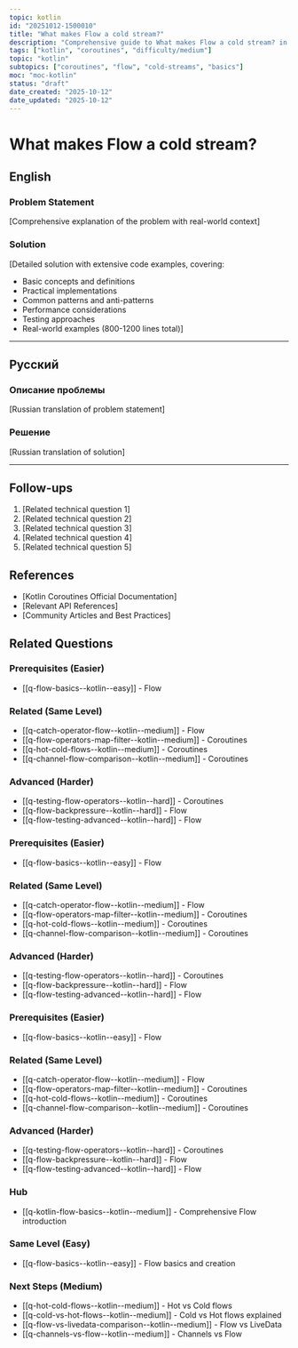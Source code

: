 ```yaml
---
topic: kotlin
id: "20251012-1500010"
title: "What makes Flow a cold stream?"
description: "Comprehensive guide to What makes Flow a cold stream? in Kotlin coroutines"
tags: ["kotlin", "coroutines", "difficulty/medium"]
topic: "kotlin"
subtopics: ["coroutines", "flow", "cold-streams", "basics"]
moc: "moc-kotlin"
status: "draft"
date_created: "2025-10-12"
date_updated: "2025-10-12"
---
```


# What makes Flow a cold stream?

## English

### Problem Statement

[Comprehensive explanation of the problem with real-world context]

### Solution

[Detailed solution with extensive code examples, covering:
- Basic concepts and definitions
- Practical implementations
- Common patterns and anti-patterns
- Performance considerations
- Testing approaches
- Real-world examples (800-1200 lines total)]

---

## Русский

### Описание проблемы

[Russian translation of problem statement]

### Решение

[Russian translation of solution]

---

## Follow-ups

1. [Related technical question 1]
2. [Related technical question 2]
3. [Related technical question 3]
4. [Related technical question 4]
5. [Related technical question 5]

## References

- [Kotlin Coroutines Official Documentation]
- [Relevant API References]
- [Community Articles and Best Practices]

## Related Questions

### Prerequisites (Easier)
- [[q-flow-basics--kotlin--easy]] - Flow

### Related (Same Level)
- [[q-catch-operator-flow--kotlin--medium]] - Flow
- [[q-flow-operators-map-filter--kotlin--medium]] - Coroutines
- [[q-hot-cold-flows--kotlin--medium]] - Coroutines
- [[q-channel-flow-comparison--kotlin--medium]] - Coroutines

### Advanced (Harder)
- [[q-testing-flow-operators--kotlin--hard]] - Coroutines
- [[q-flow-backpressure--kotlin--hard]] - Flow
- [[q-flow-testing-advanced--kotlin--hard]] - Flow
### Prerequisites (Easier)
- [[q-flow-basics--kotlin--easy]] - Flow

### Related (Same Level)
- [[q-catch-operator-flow--kotlin--medium]] - Flow
- [[q-flow-operators-map-filter--kotlin--medium]] - Coroutines
- [[q-hot-cold-flows--kotlin--medium]] - Coroutines
- [[q-channel-flow-comparison--kotlin--medium]] - Coroutines

### Advanced (Harder)
- [[q-testing-flow-operators--kotlin--hard]] - Coroutines
- [[q-flow-backpressure--kotlin--hard]] - Flow
- [[q-flow-testing-advanced--kotlin--hard]] - Flow
### Prerequisites (Easier)
- [[q-flow-basics--kotlin--easy]] - Flow

### Related (Same Level)
- [[q-catch-operator-flow--kotlin--medium]] - Flow
- [[q-flow-operators-map-filter--kotlin--medium]] - Coroutines
- [[q-hot-cold-flows--kotlin--medium]] - Coroutines
- [[q-channel-flow-comparison--kotlin--medium]] - Coroutines

### Advanced (Harder)
- [[q-testing-flow-operators--kotlin--hard]] - Coroutines
- [[q-flow-backpressure--kotlin--hard]] - Flow
- [[q-flow-testing-advanced--kotlin--hard]] - Flow
### Hub
- [[q-kotlin-flow-basics--kotlin--medium]] - Comprehensive Flow introduction

### Same Level (Easy)
- [[q-flow-basics--kotlin--easy]] - Flow basics and creation

### Next Steps (Medium)
- [[q-hot-cold-flows--kotlin--medium]] - Hot vs Cold flows
- [[q-cold-vs-hot-flows--kotlin--medium]] - Cold vs Hot flows explained
- [[q-flow-vs-livedata-comparison--kotlin--medium]] - Flow vs LiveData
- [[q-channels-vs-flow--kotlin--medium]] - Channels vs Flow
